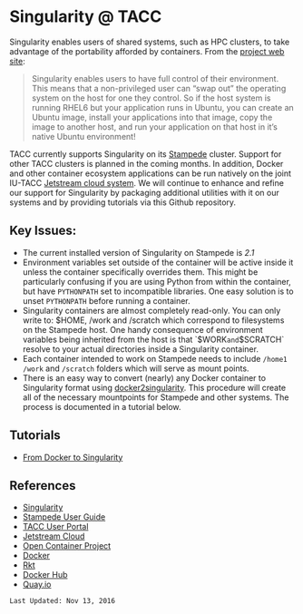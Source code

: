 Singularity @ TACC
==================

Singularity enables users of shared systems, such as HPC clusters, to take advantage of the portability afforded by containers. From the [project web site](http://singularity.lbl.gov/):

> Singularity enables users to have full control of their environment. This means that a non-privileged user can “swap out” the operating system on the host for one they control. So if the host system is running RHEL6 but your application runs in Ubuntu, you can create an Ubuntu image, install your applications into that image, copy the image to another host, and run your application on that host in it’s native Ubuntu environment!

TACC currently supports Singularity on its [Stampede](https://portal.tacc.utexas.edu/user-guides/stampede) cluster. Support for other TACC clusters is planned in the coming months. In addition, Docker and other container ecosystem applications can be run natively on the joint IU-TACC [Jetstream cloud system](http://www.jetstream-cloud.org/). We will continue to enhance and refine our support for Singularity by packaging additional utilities with it on our systems and by providing tutorials via this Github repository.

Key Issues:
-----------

* The current installed version of Singularity on Stampede is *2.1*
* Environment variables set outside of the container will be active inside it unless the container specifically overrides them. This might be particularly confusing if you are using Python from within the container, but have `PYTHONPATH` set to incompatible libraries. One easy solution is to unset `PYTHONPATH` before running a container.
* Singularity containers are almost completely read-only. You can only write to: $HOME, /work and /scratch which correspond to filesystems on the Stampede host. One handy consequence of environment variables being inherited from the host is that `$WORK` and `$SCRATCH` resolve to your actual directories inside a Singularity container.
* Each container intended to work on Stampede needs to include `/home1` `/work` and `/scratch` folders which will serve as mount points.
* There is an easy way to convert (nearly) any Docker container to Singularity format using [docker2singularity](https://github.com/singularityware/docker2singularity). This procedure will create all of the necessary mountpoints for Stampede and other systems. The process is documented in a tutorial below.

Tutorials
---------

* [From Docker to Singularity](docs/from-docker-to-singularity.md)

References
----------
* [Singularity](http://singularity.lbl.gov/)
* [Stampede User Guide](https://portal.tacc.utexas.edu/user-guides/stampede)
* [TACC User Portal](https://portal.tacc.utexas.edu/)
* [Jetstream Cloud](http://www.jetstream-cloud.org/)
* [Open Container Project](https://runc.io/)
* [Docker](https://www.docker.com/)
* [Rkt](https://coreos.com/rkt/)
* [Docker Hub](https://hub.docker.com/)
* [Quay.io](https://quay.io/)

`Last Updated: Nov 13, 2016`
